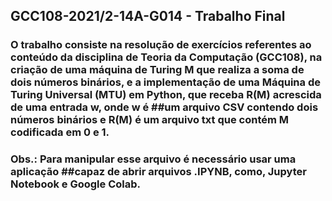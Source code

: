 ## GCC108-2021/2-14A-G014 - Trabalho Final
### O trabalho consiste na resolução de exercícios referentes ao conteúdo da disciplina de Teoria da Computação (GCC108), na criação de uma máquina de Turing M que realiza a soma de dois números binários, e a implementação de uma Máquina de Turing Universal (MTU) em Python, que receba R(M) acrescida de uma entrada w, onde w é ##um arquivo CSV contendo dois números binários e R(M) é um arquivo txt que contém M codificada em 0 e 1.

### Obs.: Para manipular esse arquivo é necessário usar uma aplicação ##capaz de abrir arquivos .IPYNB, como, Jupyter Notebook e Google Colab.
